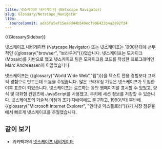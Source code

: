 ```yaml
---
title: 넷스케이프 네비게이터 (Netscape Navigator)
slug: Glossary/Netscape_Navigator
l10n:
  sourceCommit: ada5fa5ef15eadd44b549ecf906423b4a2092f34
---
```


{{GlossarySidebar}}

넷스케이프 내비게이터 (Netscape Navigator) 또는 넷스케이프는 1990년대에 선두적인 {{glossary("browser", "브라우저")}}였습니다. 넷스케이프는 모자이크(Mosaic)를 기반으로 했고 넷스케이프 팀은 모자이크용 코드를 작성한 프로그래머인 Marc Andreessen이 이끌었습니다.

넷스케이프는 {{glossary("World Wide Web","웹")}}을 텍스트 전용 경험보다 그래픽 경험으로 만드는데 도움을 주었습니다. 많은 브라우징 기능은 넷스케이프가 도입한 이후 표준이 되었습니다. 넷스케이프는 로드하는 동안 웹페이지를 표시할 수 있었고, 양식 및 대화형 컨텐츠에 JavaScript를 사용했고, 쿠키에 세션 정보를 저장할 수 있습니다. 넷스케이프의 기술적 이점과 초기 지배력에도 불구하고, 1990년대 후반에 {{glossary("Microsoft Internet Explorer", "인터넷 익스플로러")}}가 시장 점유율에서 빠르게 넷스케이프를 추월했습니다.

## 같이 보기

- 위키백과의 [넷스케이프 네비게이터](https://en.wikipedia.org/wiki/Netscape_Navigator)
